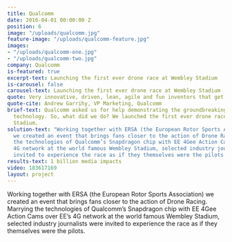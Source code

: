```yaml
---
title: Qualcomm
date: 2016-04-01 00:00:00 Z
position: 6
image: "/uploads/qualcomm.jpg"
feature-image: "/uploads/qualcomm-feature.jpg"
images:
- "/uploads/qualcomm-one.jpg"
- "/uploads/qualcomm-two.jpg"
company: Qualcomm
is-featured: true
excerpt-text: Launching the first ever drone race at Wembley Stadium
is-carousel: false
carousel-text: Launching the first ever drone race at Wembley Stadium
quote: Very innovative, driven, lean, agile and fun inventors that get the job done
quote-cite: Andrew Garrihy, VP Marketing, Qualcomm
brief-text: Qualcomm asked us for help demonstrating the groundbreaking power of their
  technology. So, what did we do? We launched the first ever drone race at Wembley
  Stadium.
solution-text: "Working together with ERSA (the European Rotor Sports Association)
  we created an event that brings fans closer to the action of Drone Racing. \n\nMarrying
  the technologies of Qualcomm’s Snapdragon chip with EE 4Gee Action Cams over EE’s
  4G network at the world famous Wembley Stadium, selected industry journalists were
  invited to experience the race as if they themselves were the pilots."
results-text: 1 billion media impacts
video: 183617169
layout: project
---
```


Working together with ERSA (the European Rotor Sports Association) we created an event that brings fans closer to the action of Drone Racing. Marrying the technologies of Qualcomm’s Snapdragon chip with EE 4Gee Action Cams over EE’s 4G network at the world famous Wembley Stadium, selected industry journalists were invited to experience the race as if they themselves were the pilots.